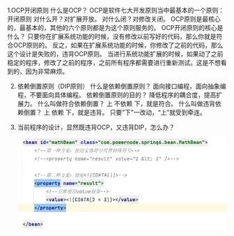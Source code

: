 1.OCP开闭原则
什么是OCP？
OCP是软件七大开发原则当中最基本的一个原则：开闭原则
对什么开？对扩展开放。
对什么闭？对修改关闭。
OCP原则是最核心的，最基本的，其他的六个原则都是为这个原则服务的。
OCP开闭原则的核心是什么？
只要你在扩展系统功能的时候，没有修改以前写好的代码，那么你就是符合OCP原则的。
反之，如果在扩展系统功能的时候，你修改了之前的代码，那么这个设计是失败的，违背OCP原则。
当进行系统功能扩展的时候，如果动了之前稳定的程序，修改了之前的程序，之前所有程序都需要进行重新测试。这是不想看到的，因为非常麻烦。

2. 依赖倒置原则（DIP原则）
    什么是依赖倒置原则？
    面向接口编程，面向抽象编程，不要面向具体编程。
    依赖倒置原则的目的？
    降低程序的耦合度，提高扩展力。
    什么叫做符合依赖倒置？
    上 不依赖 下，就是符合。
    什么叫做违背依赖倒置？
    上 依赖 下，就是违背。
    只要”下”一改动，“上”就受到牵连。
  
3. 当前程序的设计，显然既违背OCP，又违背DIP，怎么办？

     ![image-20230902163609657](https://raw.githubusercontent.com/Pip190/cloudimg/master/img/image-20230902163609657.png)